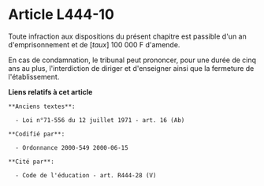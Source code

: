 # Article L444-10

Toute infraction aux dispositions du présent chapitre est passible d'un an d'emprisonnement et de [*taux*] 100 000 F
d'amende.

En cas de condamnation, le tribunal peut prononcer, pour une durée de cinq ans au plus, l'interdiction de diriger et
d'enseigner ainsi que la fermeture de l'établissement.

**Liens relatifs à cet article**

	**Anciens textes**:

	  - Loi n°71-556 du 12 juillet 1971 - art. 16 (Ab)

	**Codifié par**:

	  - Ordonnance 2000-549 2000-06-15

	**Cité par**:

	  - Code de l'éducation - art. R444-28 (V)

